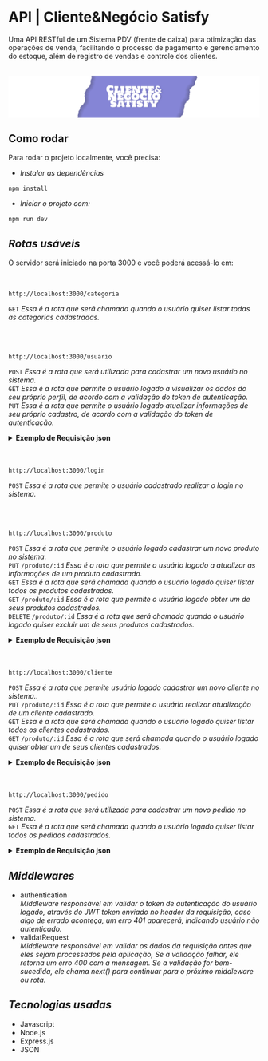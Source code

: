 # API | Cliente&Negócio Satisfy

Uma API RESTful de um Sistema PDV (frente de caixa) para otimização das operações de venda, facilitando o processo de pagamento e gerenciamento do estoque, além de registro de vendas e controle dos clientes.

<br>
<img align=center src="banner-repository-c&n-satisfy2.png">

## Como rodar

Para rodar o projeto localmente, você precisa:

- _Instalar as dependências_

```shell
npm install
```

- _Iniciar o projeto com:_

```shell
npm run dev
```

## _Rotas usáveis_ 

O servidor será iniciado na porta 3000 e você poderá acessá-lo em:

 <br>

 ```shell
 http://localhost:3000/categoria
```
`GET` _Essa é a rota que será chamada quando o usuário quiser listar todas as categorias cadastradas._

<br>
<br>

```shell
http://localhost:3000/usuario
```
`POST` _Essa é a rota que será utilizada para cadastrar um novo usuário no sistema._ <br>
`GET` _Essa é a rota que permite o usuário logado a visualizar os dados do seu próprio perfil, de acordo com a validação do token de autenticação._<br>
`PUT` _Essa é a rota que permite o usuário logado atualizar informações de seu próprio cadastro, de acordo com a validação do token de autenticação._<br>
<details>
<summary><b>Exemplo de Requisição json</b></summary>
<br>
 
```javascript
{
"nome": "José",
    "email": "jose@email.com",
    "senha": "jose"
}
```
</details>

<br>
<br>

```shell
http://localhost:3000/login
```
`POST` _Essa é a rota que permite o usuário cadastrado realizar o login no sistema._

<br>
<br>

```shell
http://localhost:3000/produto
```
`POST` _Essa é a rota que permite o usuário logado cadastrar um novo produto no sistema._ <br>
`PUT` `/produto/:id` _Essa é a rota que permite o usuário logado a atualizar as informações de um produto cadastrado._<br>
`GET` _Essa é a rota que será chamada quando o usuário logado quiser listar todos os produtos cadastrados._<br>
`GET` `/produto/:id` _Essa é a rota que permite o usuário logado obter um de seus produtos cadastrados._<br>
`DELETE` `/produto/:id` _Essa é a rota que será chamada quando o usuário logado quiser excluir um de seus produtos cadastrados._
<details>
<summary><b>Exemplo de Requisição json</b></summary>
<br>
 
> OBS: Utilizar a requisição multipart/form-data.

```javascript
{
 "descricao": "Placa de Video NV RTX4060TI 8GB",
 "quantidade_estoque": 15,
 "valor": 267500,
 "categoria_id": 1,
 "produto_imagem": (Arquivo de imagem)
}
```
</details>
<br>
<br>

```shell
http://localhost:3000/cliente
```
`POST` _Essa é a rota que permite usuário logado cadastrar um novo cliente no sistema.._ <br>
`PUT` `/produto/:id` _Essa é a rota que permite o usuário realizar atualização de um cliente cadastrado._<br>
`GET` _Essa é a rota que será chamada quando o usuário logado quiser listar todos os clientes cadastrados._<br>
`GET` `/produto/:id` _Essa é a rota que será chamada quando o usuário logado quiser obter um de seus clientes cadastrados._<br>
<details>
<summary><b>Exemplo de Requisição json</b></summary>
<br>

```javascript
{
	"nome": "João Marcos",
	"email": "joão@email.com",
	"cpf": "02354799426",
	"cep": "01310000",
	"rua": "Avenida Paulista",
	"numero": "610",
	"bairro": "Bela Vista",
	"cidade": "São Paulo",
	"estado": "SP"
}
```
</details>
<br>
<br>

```shell
http://localhost:3000/pedido
```
`POST` _Essa é a rota que será utilizada para cadastrar um novo pedido no sistema._ <br>
`GET` _Essa é a rota que será chamada quando o usuário logado quiser listar todos os pedidos cadastrados._<br>
<details>
<summary><b>Exemplo de Requisição json</b></summary>
<br>
 
```javascript
{
    "cliente_id": 1,
    "observacao": "Em caso de ausência recomendo deixar com algum vizinho",
    "pedido_produtos": [
        {
            "produto_id": 1,
            "quantidade_produto": 10
        },
        {
            "produto_id": 2,
            "quantidade_produto": 20
        }
    ]
}
```
</details>



## _Middlewares_
- authentication<br>
  _Middleware responsável em validar o token de autenticação do usuário logado, através do JWT token enviado no header da requisição, caso algo de errado aconteça, um erro 401 aparecerá, indicando usuário não autenticado._
- validatRequest<br>
  _Middleware responsável em validar os dados da requisição antes que eles sejam processados pela aplicação, Se a validação falhar, ele retorna um erro 400 com a mensagem. Se a validação for bem-sucedida, ele chama next() para continuar para o próximo middleware ou rota._


## _Tecnologias usadas_
- Javascript
- Node.js
- Express.js
- JSON
